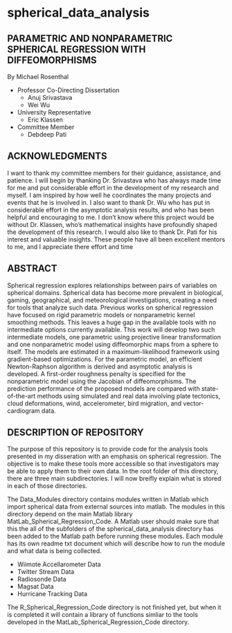 spherical\_data\_analysis
=======================

PARAMETRIC AND NONPARAMETRIC SPHERICAL REGRESSION WITH DIFFEOMORPHISMS
---------------------------------------------------------------------
By Michael Rosenthal

* Professor Co-Directing Dissertation
    * Anuj Srivastava
    * Wei Wu
* University Representative
    * Eric Klassen
* Committee Member
    * Debdeep Pati

ACKNOWLEDGMENTS
---------------------------------------------------------------------
I want to thank my committee members for their guidance, assistance, and patience. I will begin by thanking Dr. Srivastava who has always made time for me and put considerable effort in the development of my research and myself. I am inspired by how well he coordinates the many projects and events that he is involved in. I also want to thank Dr. Wu who has put in considerable effort in the asymptotic analysis results, and who has been helpful and encouraging to me. I don’t know where this project would be without Dr. Klassen, who’s mathematical insights have profoundly shaped the development of this research. I would also like to thank Dr. Pati for his interest and valuable insights. These people have all been excellent mentors to me, and I appreciate there effort and time

ABSTRACT
---------------------------------------------------------------------
Spherical regression explores relationships between pairs of variables on spherical domains. Spherical data has become more prevalent in biological, gaming, geographical, and meteorological investigations, creating a need for tools that analyze such data. Previous works on spherical regression have focused on rigid parametric models or nonparametric kernel smoothing methods. This leaves a huge gap in the available tools with no intermediate options currently available. This work will develop two such intermediate models, one parametric using projective linear transformation and one nonparametric model using diffeomorphic maps from a sphere to itself. The models are estimated in a maximum-likelihood framework using gradient-based optimizations. For the parametric model, an efficient Newton-Raphson algorithm is derived and asymptotic analysis is developed. A first-order roughness penalty is specified for the nonparametric model using the Jacobian of diffeomorphisms. The prediction performance of the proposed models are compared with state-of-the-art methods using simulated and real data involving plate tectonics, cloud deformations, wind, accelerometer, bird migration, and vector-cardiogram data.

DESCRIPTION OF REPOSITORY
---------------------------------------------------------------------
The purpose of this repository is to provide code for the analysis tools presented in my disseration with an emphasis on spherical regression. The objective is to make these tools more accessible so that investigators may be able to apply them to their own data. In the root folder of this directory, there are three main subdirectories. I will now breifly explain what is stored in each of those directories.

The Data\_Modules directory contains modules written in Matlab which import spherical data from external sources into matlab. The modules in this directory depend on the main Matlab library MatLab\_Spherical\_Regression\_Code. A Matlab user should make sure that this the all of the subfolders of the spherical\_data\_analysis directory has been added to the Matlab path before running these modules. Each module has its own readme txt document which will describe how to run the module and what data is being collected.

* Wiimote Accellarometer Data
* Twitter Stream Data
* Radiosonde Data
* Magsat Data
* Hurricane Tracking Data

The R\_Spherical\_Regression_Code directory is not finished yet, but when it is completed it will contain a library of functions simliar to the tools developed in the MatLab\_Spherical\_Regression\_Code directory.
